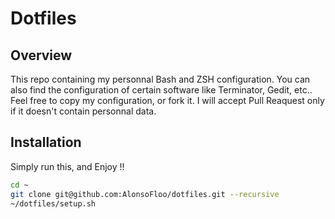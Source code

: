 # Dotfiles

## Overview

This repo containing my personnal Bash and ZSH configuration. You can also find the configuration of certain software like Terminator, Gedit, etc..
Feel free to copy my configuration, or fork it. I will accept Pull Reaquest only if it doesn't contain personnal data.

## Installation

Simply run this, and Enjoy !!

```sh
cd ~
git clone git@github.com:AlonsoFloo/dotfiles.git --recursive
~/dotfiles/setup.sh
```
